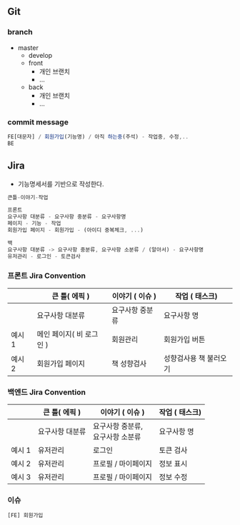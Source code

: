 ## Git

### branch

- master
  - develop
  - front
    - 개인 브랜치
    - ...
  - back
    - 개인 브랜치
    - ...

### commit message

```jsx
FE[대문자] / 회원가입(기능명) / 아직 하는중(주석) - 작업중, 수정,..
BE
```

## Jira

- 기능명세서를 기반으로 작성한다.

```jsx
큰틀-이야기-작업

프론트
요구사항 대분류 - 요구사항 중분류 - 요구사항명
페이지 - 기능 - 작업
회원가입 페이지 - 회원가입 - (아이디 중복체크, ...)

백
요구사항 대분류 -> 요구사항 중분류, 요구사항 소분류 / (알아서) - 요구사항명
유저관리 - 로그인 - 토큰검사
```



### 프론트 Jira Convention

|        | 큰 틀( 에픽 )            | 이야기 ( 이슈 ) | 작업 ( 태스크)         |
| ------ | ------------------------ | --------------- | ---------------------- |
|        | 요구사항 대분류          | 요구사항 중분류 | 요구사항 명            |
| 예시 1 | 메인 페이지( 비 로그인 ) | 회원관리        | 회원가입 버튼          |
| 예시 2 | 회원가입 페이지          | 책 성향검사     | 성향검사용 책 불러오기 |



### 백엔드 Jira Convention

|        | 큰 틀( 에픽 )   | 이야기 ( 이슈 )                       | 작업 ( 태스크) |
| ------ | --------------- | ------------------------------------- | -------------- |
|        | 요구사항 대분류 | 요구사항 중분류,<br />요구사항 소분류 | 요구사항 명    |
| 예시 1 | 유저관리        | 로그인                                | 토큰 검사      |
| 예시 2 | 유저관리        | 프로필 / 마이페이지                   | 정보 표시      |
| 예시 3 | 유저관리        | 프로필 / 마이페이지                   | 정보 수정      |



### 이슈

```jsx
[FE] 회원가입
```